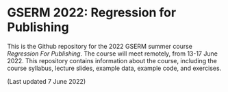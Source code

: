 # GSERM 2022: Regression for Publishing
 
This is the Github repository for the 2022 GSERM summer course _Regression For Publishing_. The course will meet remotely, from 13-17 June 2022. This repository contains information about the course, including the course syllabus, lecture slides, example data, example code, and exercises.

(Last updated 7 June 2022)
